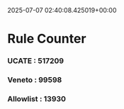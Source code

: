 2025-07-07 02:40:08.425019+00:00
# Rule Counter 
 ### UCATE : 517209

 ### Veneto : 99598

 ### Allowlist : 13930